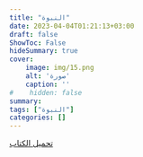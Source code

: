 ```yaml
---
title: "النبوة"
date: 2023-04-04T01:21:13+03:00
draft: false
ShowToc: False
hideSummary: true
cover:
    image: img/15.png
    alt: 'صورة'
    caption: ''
#    hidden: false
summary: 
tags: ["النبوة"]
categories: []
---
```

[تحميل الكتاب](./../../books/15.pdf)

